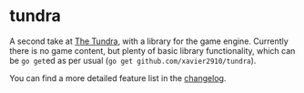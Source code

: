 # tundra

A second take at [The Tundra](github.com/xavier2910/thetundra), with a
library for the game engine. Currently there is no game content, but
plenty of basic library functionality, which can be `go get`ed as per
usual (`go get github.com/xavier2910/tundra`).

You can find a more detailed feature list in the
[changelog](CHANGELOG.md).
